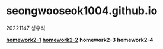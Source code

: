 # seongwooseok1004.github.io

20221147 성우석

[**homework2-1**](https://seongwooseok1004.github.io/homework1.html)
[**homework2-2**](https://github.com/seongwooseok1004/seongwooseok1004.github.io/blob/main/homework2.html)
**homework2-3**
**homework2-4**
